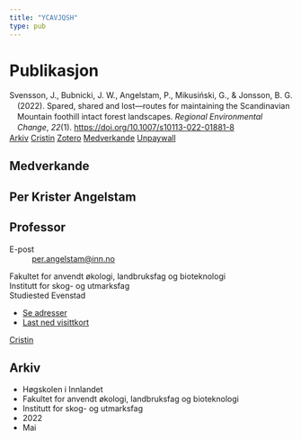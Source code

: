 ```yaml
---
title: "YCAVJQSH"
type: pub
---
```

<h1>Publikasjon</h1>
<article id="csl-bib-container-YCAVJQSH" class="csl-bib-container">
  <div class="csl-bib-body" style="line-height: 1.35; padding-left: 1em; text-indent:-1em;">
  <div class="csl-entry">Svensson, J., Bubnicki, J. W., Angelstam, P., Mikusi&#x144;ski, G., &amp; Jonsson, B. G. (2022). Spared, shared and lost&#x2014;routes for maintaining the Scandinavian Mountain foothill intact forest landscapes. <i>Regional Environmental Change</i>, <i>22</i>(1). <a href="https://doi.org/10.1007/s10113-022-01881-8">https://doi.org/10.1007/s10113-022-01881-8</a></div>
</div>
  <div class="csl-bib-buttons">
    <a href="#taxonomy-article-YCAVJQSH" class="csl-bib-button">Arkiv</a>
    <a href alt="Cristin URL" class="csl-bib-button">Cristin</a>
    <a href alt="Zotero URL" class="csl-bib-button">Zotero</a>
    <a href="#contributors-article-YCAVJQSH" class="csl-bib-button">Medverkande</a>
    <a href="https://link.springer.com/content/pdf/10.1007/s10113-022-01881-8.pdf" class="csl-bib-button">Unpaywall</a>
  </div>
  <div id="csl-bib-meta-container-YCAVJQSH"></div>
</article>
<div id="csl-bib-meta-YCAVJQSH" class="csl-bib-meta">
  <article id="contributors-article-YCAVJQSH" class="contributors-article">
    <h1>Medverkande</h1>
    <div class="personas">
<div class="vrtx-hinn-person-card">
<div class="photo">
<i class="lar la-user-circle missing-person"></i>
</div>
<div class="info">
<hgroup><h1>Per Krister Angelstam</h1>
<h2>Professor</h2>
</hgroup><dl>
<dt>E-post</dt>
<dd>
<a href="mailto:per.angelstam@inn.no">per.angelstam@inn.no</a>
</dd>
</dl>
<p>
Fakultet for anvendt økologi, landbruksfag og bioteknologi<br>
Institutt for skog- og utmarksfag<br>
Studiested Evenstad
</p>
<ul class="vrtx-hinn-links">
<li><a href="https://www.inn.no/finn-en-ansatt/per-angelstam.html#vrtx-hinn-addresses">Se adresser</a></li>
<li><a href="https://www.inn.no/finn-en-ansatt/per-angelstam.html?vrtx=vcf">Last ned visittkort</a></li>
</ul>
</div>
</div>
<a href="https://app.cristin.no/persons/show.jsf?id=1318014" alt="Cristin URL" class="personas-cristin">Cristin</a>
</div>
  </article>
  <article id="taxonomy-article-YCAVJQSH" class="taxonomy-article">
    <h1>Arkiv</h1>
    <ul>
      <li>Høgskolen i Innlandet</li>
      <li>Fakultet for anvendt økologi, landbruksfag og bioteknologi</li>
      <li>Institutt for skog- og utmarksfag</li>
      <li>2022</li>
      <li>Mai</li>
    </ul>
  </article>
</div>
